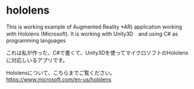 # hololens
This is working example of Augmented Reality *AR) application working with Hololens (Microsoft).  It is working with Unity3D　and using C# 
as programming languages

これは私が作った、C#で書くて、Unity3Dを使ってマイクロソフトのHololensに対応しいるアプリです。

Hololensについて、こちらまでご覧ください。
https://www.microsoft.com/en-us/hololens
